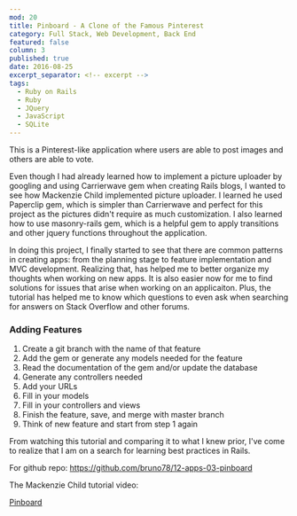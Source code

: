 ```yaml
---
mod: 20
title: Pinboard - A Clone of the Famous Pinterest
category: Full Stack, Web Development, Back End
featured: false
column: 3
published: true
date: 2016-08-25
excerpt_separator: <!-- excerpt -->
tags:
  - Ruby on Rails
  - Ruby
  - JQuery
  - JavaScript
  - SQLite
---
```


This is a Pinterest-like application where users are able to post images and others are able to vote.
<!-- excerpt -->

Even though I had already learned how to implement a picture uploader by googling and using Carrierwave gem when creating Rails blogs, I wanted to see how Mackenzie Child implemented picture uploader. I learned he used Paperclip gem, which is simpler than Carrierwave and perfect for this project as the pictures didn't require as much customization. I also learned how to use masonry-rails gem, which is a helpful gem to apply transitions and other jquery functions throughout the application.

In doing this project, I finally started to see that there are common patterns in creating apps: from the planning stage to feature implementation and MVC development. Realizing that, has helped me to better organize my thoughts when working on new apps. It is also easier now for me to find solutions for issues that arise when working on an applicaiton. Plus, the tutorial has helped me to know which questions to even ask when searching for answers on Stack Overflow and other forums.

### Adding Features

1. Create a git branch with the name of that feature
2. Add the gem or generate any models needed for the feature
3. Read the documentation of the gem and/or update the database
4. Generate any controllers needed
5. Add your URLs
6. Fill in your models
7. Fill in your controllers and views
8. Finish the feature, save, and merge with master branch
9. Think of new feature and start from step 1 again

From watching this tutorial and comparing it to what I knew prior, I've come to realize that I am on a search for learning best practices in Rails.

For github repo:
<https://github.com/bruno78/12-apps-03-pinboard>

The Mackenzie Child tutorial video:

[Pinboard](https://www.youtube.com/watch?v=abcnfFS_DS8&list=PL23ZvcdS3XPLNdRYB_QyomQsShx59tpc-&index=4)
